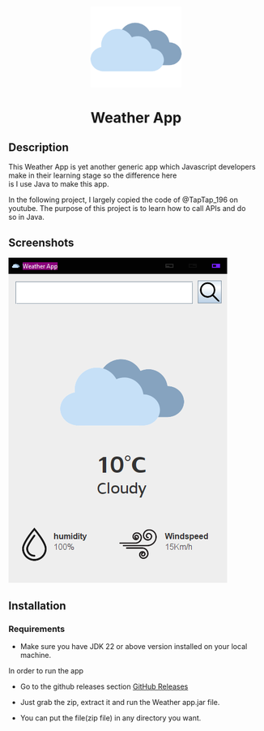 <div align="center">
  <a href="https://github.com/Spike271/WeatherApp" target="_blank">
    <img width="180" src="src/main/resources/img/cloudy.png" alt="Weather app logo">
  </a>  
</div>

<h1 align="center">Weather App</h1>

## Description
This Weather App is yet another generic app which Javascript developers make in their learning stage so the difference here is I use Java to make this app.


In the following project, I largely copied the code of @TapTap_196 on youtube. The purpose of this project is to learn how to call APIs and do so in Java.


## Screenshots

![app screenshot](src/main/AppScreenshot.png "Weather app")

## Installation

### Requirements

- Make sure you have JDK 22 or above version installed on your local machine.

In order to run the app

* Go to the github releases section [GitHub Releases](https://github.com/Spike271/WeatherApp/releases) 

* Just grab the zip, extract it and run the Weather app.jar file.

* You can put the file(zip file) in any directory you want.

    